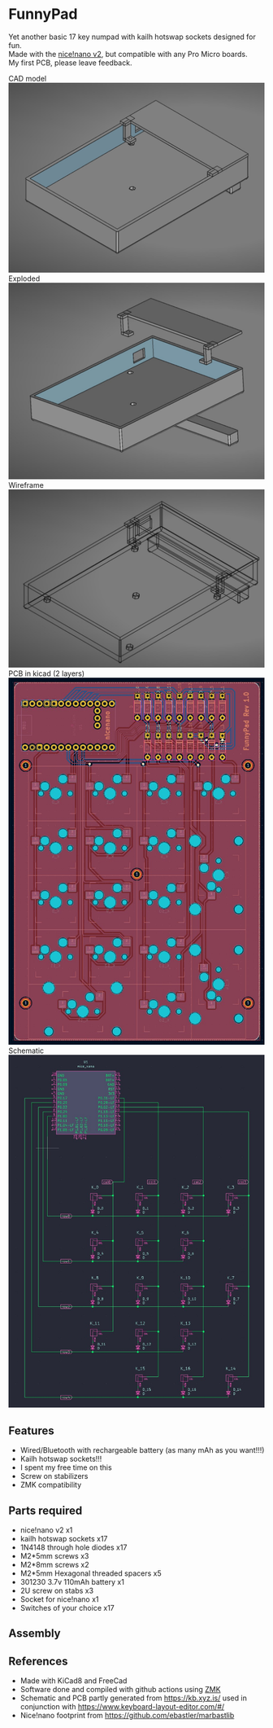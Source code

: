 # FunnyPad
Yet another basic 17 key numpad with kailh hotswap sockets designed for fun.  
Made with the [nice!nano v2](https://nicekeyboards.com/docs/nice-nano/), but compatible with any Pro Micro boards.  
My first PCB, please leave feedback. 

CAD model  
![FunnyPadCad](images/FunnyPadCad.jpg)  
Exploded  
![FunnyPadExploded](images/FunnyPadExplode.jpg)  
Wireframe  
![FunnyPadWireframe](images/FunnyPadWire.jpg)  
PCB in kicad (2 layers)  
![FunnyPadPCB](images/FunnyPadPCB.jpg)  
Schematic  
![FunnyPadSch](images/FunnyPadSch.jpg)  

## Features
- Wired/Bluetooth with rechargeable battery (as many mAh as you want!!!)
- Kailh hotswap sockets!!!
- I spent my free time on this
- Screw on stabilizers
- ZMK compatibility

## Parts required
- nice!nano v2 x1
- kailh hotswap sockets x17
- 1N4148 through hole diodes x17
- M2*5mm screws x3
- M2*8mm screws x2
- M2*5mm Hexagonal threaded spacers x5 
- 301230 3.7v 110mAh battery x1
- 2U screw on stabs x3
- Socket for nice!nano x1
- Switches of your choice x17


## Assembly


## References
- Made with KiCad8 and FreeCad
- Software done and compiled with github actions using [ZMK](https://zmk.dev/)
- Schematic and PCB partly generated from https://kb.xyz.is/ used in conjunction with https://www.keyboard-layout-editor.com/#/
- Nice!nano footprint from https://github.com/ebastler/marbastlib
